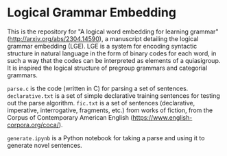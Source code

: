 # Logical Grammar Embedding

This is the repository for "A logical word embedding for learning grammar" (http://arxiv.org/abs/2304.14590), a manuscript detailing the logical grammar embedding (LGE). LGE is a system for encoding syntactic structure in natural language in the form of binary codes for each word, in such a way that the codes can be interpreted as elements of a quiasigroup. It is inspired the logical structure of pregroup grammars and categorial grammars.

`parse.c` is the code (written in C) for parsing a set of sentences. `declarative.txt` is a set of simple declarative training sentences for testing out the parse algorithm. `fic.txt` is a set of sentences (declarative, imperative, interrogative, fragments, etc.) from works of fiction, from the Corpus of Contemporary American English (https://www.english-corpora.org/coca/).

`generate.ipynb` is a Python notebook for taking a parse and using it to generate novel sentences.
